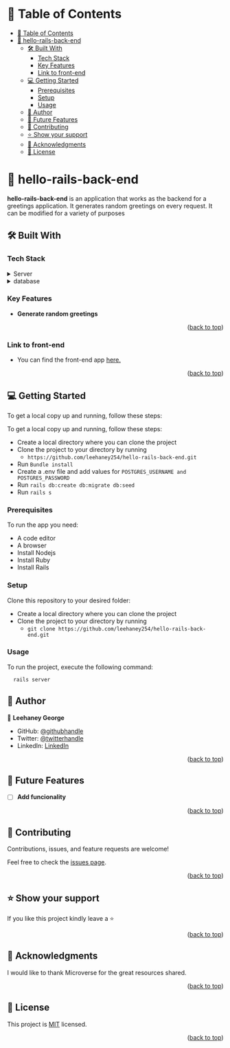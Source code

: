 <!-- TABLE OF CONTENTS -->

# 📗 Table of Contents

- [📗 Table of Contents](#-table-of-contents)
- [📖 hello-rails-back-end ](#-hello-rails-back-end-)
  - [🛠 Built With ](#-built-with-)
    - [Tech Stack ](#tech-stack-)
    - [Key Features ](#key-features-)
    - [Link to front-end ](#link-to-front-end-)
  - [💻 Getting Started ](#-getting-started-)
    - [Prerequisites](#prerequisites)
    - [Setup](#setup)
    - [Usage](#usage)
  - [👥 Author ](#-author-)
  - [🔭 Future Features ](#-future-features-)
  - [🤝 Contributing ](#-contributing-)
  - [⭐️ Show your support ](#️-show-your-support-)
  - [🙏 Acknowledgments ](#-acknowledgments-)
  - [📝 License ](#-license-)

<!-- PROJECT DESCRIPTION -->

# 📖 hello-rails-back-end <a name="about-project"></a>

**hello-rails-back-end** is an application that works as the backend for a greetings application. It generates random greetings on every request. It can be modified for a variety of purposes

## 🛠 Built With <a name="built-with"></a>

### Tech Stack <a name="tech-stack"></a>


<details>
<summary>Server</summary>
  <ul>
    <li><a href="https://guides.rubyonrails.org/getting_started.html">Ruby</a></li>
  </ul>
</details>
<details>
<summary>database</summary>
  <ul>
    <li><a href="https://www.postgresql.org/">Postgresql</a></li>
  </ul>
</details>

### Key Features <a name="key-features"></a>

- **Generate random greetings**

<p align="right">(<a href="#readme-top">back to top</a>)</p>

### Link to front-end <a name="key-features"></a>

- You can find the front-end app [here.](https://github.com/leehaney254/hello-react-front-end)

<p align="right">(<a href="#readme-top">back to top</a>)</p>

<!-- GETTING STARTED -->

## 💻 Getting Started <a name="getting-started"></a>

To get a local copy up and running, follow these steps:

To get a local copy up and running, follow these steps:
- Create a local directory where you can clone the project
- Clone the project to your directory by running
  - `https://github.com/leehaney254/hello-rails-back-end.git`
- Run `Bundle install`
- Create a .env file and add values for `POSTGRES_USERNAME and POSTGRES_PASSWORD`
- Run `rails db:create db:migrate db:seed`
- Run  `rails s`

### Prerequisites
To run the app you need:
- A code editor
- A browser
- Install Nodejs
- Install Ruby
- Install Rails

### Setup

Clone this repository to your desired folder:

- Create a local directory where you can clone the project
- Clone the project to your directory by running
  - `git clone https://github.com/leehaney254/hello-rails-back-end.git`

### Usage

To run the project, execute the following command:

```sh
  rails server
```

## 👥 Author <a name="authors"></a>

👤 **Leehaney George**

- GitHub: [@githubhandle](https://github.com/leehaney254)
- Twitter: [@twitterhandle](https://twitter.com/Lee06785586)
- LinkedIn: [LinkedIn](https://www.linkedin.com/in/leehaney-george-0a4a51178/)


<p align="right">(<a href="#readme-top">back to top</a>)</p>

<!-- FUTURE FEATURES -->

## 🔭 Future Features <a name="future-features"></a>

- [ ] **Add funcionality**

<p align="right">(<a href="#readme-top">back to top</a>)</p>

<!-- CONTRIBUTING -->

## 🤝 Contributing <a name="contributing"></a>

Contributions, issues, and feature requests are welcome!

Feel free to check the [issues page](../../issues/).

<p align="right">(<a href="#readme-top">back to top</a>)</p>

<!-- SUPPORT -->

## ⭐️ Show your support <a name="support"></a>

If you like this project kindly leave a ⭐

<p align="right">(<a href="#readme-top">back to top</a>)</p>

## 🙏 Acknowledgments <a name="acknowledgements"></a>

I would like to thank Microverse for the great resources shared.

<p align="right">(<a href="#readme-top">back to top</a>)</p>

<!-- LICENSE -->

## 📝 License <a name="license"></a>

This project is [MIT](./LICENSE) licensed.

<p align="right">(<a href="#readme-top">back to top</a>)</p>
